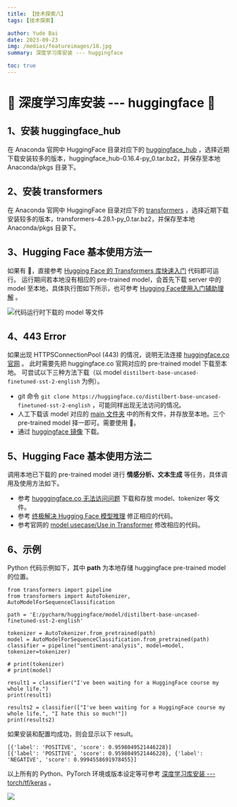 ```yaml
---
title: 【技术探索八】
tags: [技术探索]

author: Yude Bai
date: 2023-09-23
img: /medias/featureimages/18.jpg
summary: 深度学习库安装 --- huggingface

toc: true
---
```



# :whale: 深度学习库安装 --- huggingface :whale:


## 1、安装 huggingface_hub

在 Anaconda 官网中 HuggingFace 目录对应下的 [huggingface_hub](https://anaconda.org/search?q=hugging) ，选择近期下载安装较多的版本，huggingface_hub-0.16.4-py_0.tar.bz2，并保存至本地 Anaconda/pkgs 目录下。


## 2、安装 transformers

在 Anaconda 官网中 HuggingFace 目录对应下的 [transformers](ttps://anaconda.org/search?q=transformer) ，选择近期下载安装较多的版本，transformers-4.28.1-py_0.tar.bz2，并保存至本地 Anaconda/pkgs 目录下。


## 3、Hugging Face 基本使用方法一

如果有 :helicopter:，直接参考 [Hugging Face 的 Transformers 库快速入门](https://blog.csdn.net/liu_chengwei/article/details/126487671) 代码即可运行。
运行期间若本地没有相应的 pre-trained model，会首先下载 server 中的 model 至本地，具体执行图如下所示，也可参考 [Hugging Face使用入门辅助理解](https://zhuanlan.zhihu.com/p/619610550) 。

![代码运行时下载的 model 等文件](https://img-blog.csdnimg.cn/e4f80706c2a741afb718aeb36d528111.jpeg#pic_center)


## 4、443 Error

如果出现 HTTPSConnectionPool (443) 的情况，说明无法连接 [huggingface.co 官网](http://huggingface.co/) 。
此时需要先把 huggingface.co 官网对应的 pre-trained model 下载至本地。
可尝试以下三种方法下载（以 model `distilbert-base-uncased-finetuned-sst-2-english` 为例）。
- git 命令 `git clone https://huggingface.co/distilbert-base-uncased-finetuned-sst-2-english` ，可能同样出现无法访问的情况。
- 人工下载该 model 对应的 [main 文件夹](https://huggingface.co/distilbert-base-uncased-finetuned-sst-2-english/tree/main) 中的所有文件，并存放至本地。三个 pre-trained model 择一即可。需要使用 :helicopter:。
- 通过 [huggingface 镜像](https://aliendao.cn/) 下载。


## 5、Hugging Face 基本使用方法二

调用本地已下载的 pre-trained model 进行 **情感分析、文本生成** 等任务，具体调用及使用方法如下。
- 参考 [hugggingface.co 无法访问问题](https://zhuanlan.zhihu.com/p/627688602) 下载和存放 model、tokenizer 等文件。
- 参考 [终极解决 Hugging Face 模型推理](https://blog.csdn.net/weixin_41496173/article/details/130939267) 修正相应的代码。
- 参考官网的 [model usecase/Use in Transformer](https://huggingface.co/distilbert-base-uncased-finetuned-sst-2-english/tree/main) 修改相应的代码。


## 6、示例

Python 代码示例如下，其中 **path** 为本地存储 huggingface pre-trained model 的位置。

```
from transformers import pipeline
from transformers import AutoTokenizer, AutoModelForSequenceClassification

path = 'E:/pycharm/huggingface/model/distilbert-base-uncased-finetuned-sst-2-english'

tokenizer = AutoTokenizer.from_pretrained(path)
model = AutoModelForSequenceClassification.from_pretrained(path)
classifier = pipeline("sentiment-analysis", model=model, tokenizer=tokenizer)

# print(tokenizer)
# print(model)

result1 = classifier("I've been waiting for a HuggingFace course my whole life.")
print(result1)

results2 = classifier(["I've been waiting for a HuggingFace course my whole life.", "I hate this so much!"])
print(results2)
```

如果安装和配置均成功，则会显示以下 result。

```
[{'label': 'POSITIVE', 'score': 0.9598049521446228}]
[{'label': 'POSITIVE', 'score': 0.9598049521446228}, {'label': 'NEGATIVE', 'score': 0.9994558691978455}]
```

以上所有的 Python、PyTorch 环境或版本设定等可参考 [深度学习库安装 --- torch/tf/keras](https://daojuhecheng.github.io/2023/09/09/20230909-ji-zhu-tan-suo-qi/) 。




![](https://img-blog.csdnimg.cn/7da25b68875a4611980dad58e843795e.png#pic_center)






















